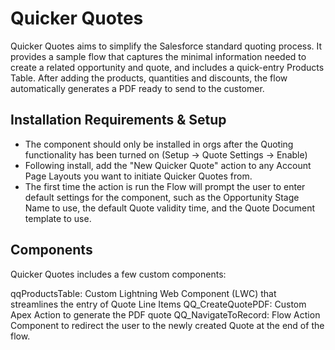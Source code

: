 # Quicker Quotes

Quicker Quotes aims to simplify the Salesforce standard quoting process.  It provides a sample flow that captures the minimal information needed to create a related opportunity and quote, and includes a quick-entry Products Table.  After adding the products, quantities and discounts, the flow automatically generates a PDF ready to send to the customer.

## Installation Requirements & Setup

* The component should only be installed in orgs after the Quoting functionality has been turned on (Setup -> Quote Settings -> Enable)
* Following install, add the "New Quicker Quote" action to any Account Page Layouts you want to initiate Quicker Quotes from.
* The first time the action is run the Flow will prompt the user to enter default settings for the component, such as the Opportunity Stage Name to use, the default Quote validity time, and the Quote Document template to use.

## Components

Quicker Quotes includes a few custom components:

qqProductsTable: Custom Lightning Web Component (LWC) that streamlines the entry of Quote Line Items
QQ_CreateQuotePDF: Custom Apex Action to generate the PDF quote
QQ_NavigateToRecord: Flow Action Component to redirect the user to the newly created Quote at the end of the flow.

